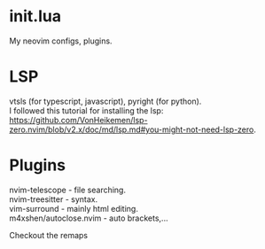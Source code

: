 # init.lua

My neovim configs, plugins.  

# LSP

vtsls (for typescript, javascript), pyright (for python).  
I followed this tutorial for installing the lsp: https://github.com/VonHeikemen/lsp-zero.nvim/blob/v2.x/doc/md/lsp.md#you-might-not-need-lsp-zero.

# Plugins

nvim-telescope - file searching.  
nvim-treesitter - syntax.  
vim-surround - mainly html editing.  
m4xshen/autoclose.nvim - auto brackets,...  

Checkout the remaps

